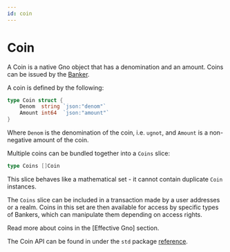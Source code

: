 ```yaml
---
id: coin
---
```


# Coin

A Coin is a native Gno object that has a denomination and an amount. Coins can be issued by the [Banker](banker.md).  

A coin is defined by the following:

```go
type Coin struct {
	Denom  string `json:"denom"`
	Amount int64  `json:"amount"`
}
```

Where `Denom` is the denomination of the coin, i.e. `ugnot`, and `Amount` is a non-negative
amount of the coin.

Multiple coins can be bundled together into a `Coins` slice:

```go
type Coins []Coin
```

This slice behaves like a mathematical set - it cannot contain duplicate `Coin` instances.

The `Coins` slice can be included in a transaction made by a user addresses or a realm. 
Coins in this set are then available for access by specific types of Bankers,
which can manipulate them depending on access rights.

[//]: # (TODO ADD LINK TO Effective GNO)
Read more about coins in the [Effective Gno] section. 

The Coin API can be found in under the `std` package [reference](../../reference/standard-library.md#coin).





